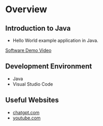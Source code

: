 # Overview

## Introduction to Java

- Hello World example application in Java.

[Software Demo Video](http://youtube.link.goes.here)

## Development Environment

- Java
- Visual Studio Code

## Useful Websites

- [chatgpt.com](https://chatgpt.com/)
- [youtube.com](https://www.youtube.com/)
